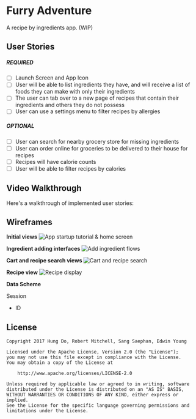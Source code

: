 # Furry Adventure

A recipe by ingredients app. (WIP)

## User Stories

##### REQUIRED

- [ ] Launch Screen and App Icon
- [ ] User will be able to list ingredients they have, and will receive a list  of foods they can make with only their ingredients
- [ ] The user can tab over to a new page of recipes that contain their ingredients and others they do not possess 
- [ ] User can use a settings menu to filter recipes by allergies

##### OPTIONAL

- [ ] User can search for nearby grocery store for missing ingredients
- [ ] User can order online for groceries to be delivered to their house for recipes
- [ ] Recipes will have calorie counts 
- [ ] User will be able to filter recipes by calories

## Video Walkthrough

Here's a walkthrough of implemented user stories:


## Wireframes

**Initial views**
![App startup tutorial & home screen](https://github.com/Sticky-Gerbil/furry-adventure/raw/master/Wireframes/initial-views.jpg)

**Ingredient adding interfaces**
![Add ingredient flows](https://github.com/Sticky-Gerbil/furry-adventure/raw/master/Wireframes/ingredient-views.jpg)

**Cart and recipe search views**
![Cart and recipe search](https://github.com/Sticky-Gerbil/furry-adventure/raw/master/Wireframes/cart-and-search.jpg)

**Recipe view**
![Recipe display](https://github.com/Sticky-Gerbil/furry-adventure/raw/master/Wireframes/recipe-view.jpg)

**Data Scheme**

Session
* ID
       


## License

    Copyright 2017 Hung Do, Robert Mitchell, Sang Saephan, Edwin Young

    Licensed under the Apache License, Version 2.0 (the "License");
    you may not use this file except in compliance with the License.
    You may obtain a copy of the License at

        http://www.apache.org/licenses/LICENSE-2.0

    Unless required by applicable law or agreed to in writing, software
    distributed under the License is distributed on an "AS IS" BASIS,
    WITHOUT WARRANTIES OR CONDITIONS OF ANY KIND, either express or implied.
    See the License for the specific language governing permissions and
    limitations under the License.

